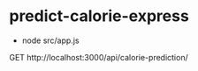 # predict-calorie-express

- node src/app.js

GET http://localhost:3000/api/calorie-prediction/<username>
